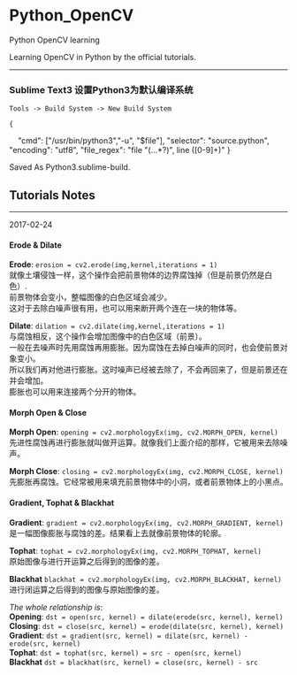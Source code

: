 # Python_OpenCV
Python OpenCV learning

Learning OpenCV in Python by the official tutorials.

- - -
### Sublime Text3 设置Python3为默认编译系统
`Tools -> Build System -> New Build System`

    {
     "cmd": ["/usr/bin/python3","-u", "$file"], 
     "selector": "source.python", 
     "encoding": "utf8",
      "file_regex": "file \"(...*?)\", line ([0-9]+)"
    }
    
Saved As Python3.sublime-build.

## Tutorials Notes      
---
2017-02-24      

#### Erode & Dilate
**Erode**:      `erosion = cv2.erode(img,kernel,iterations = 1)`        
就像土壤侵蚀一样，这个操作会把前景物体的边界腐蚀掉（但是前景仍然是白色）.       
前景物体会变小，整幅图像的白色区域会减少。       
这对于去除白噪声很有用，也可以用来断开两个连在一块的物体等。

**Dilate**:     `dilation = cv2.dilate(img,kernel,iterations = 1)`      
与腐蚀相反，这个操作会增加图像中的白色区域（前景）。      
一般在去噪声时先用腐蚀再用膨胀。因为腐蚀在去掉白噪声的同时，也会使前景对象变小。        
所以我们再对他进行膨胀。这时噪声已经被去除了，不会再回来了，但是前景还在并会增加。       
膨胀也可以用来连接两个分开的物体。

#### Morph Open & Close
**Morph Open**:      `opening = cv2.morphologyEx(img, cv2.MORPH_OPEN, kernel)`      
先进性腐蚀再进行膨胀就叫做开运算。就像我们上面介绍的那样，它被用来去除噪声。

**Morph Close**:    `closing = cv2.morphologyEx(img, cv2.MORPH_CLOSE, kernel)`      
先膨胀再腐蚀。它经常被用来填充前景物体中的小洞，或者前景物体上的小黑点。        

#### Gradient, Tophat & Blackhat
**Gradient**:       `gradient = cv2.morphologyEx(img, cv2.MORPH_GRADIENT, kernel)`      
是一幅图像膨胀与腐蚀的差。结果看上去就像前景物体的轮廓。        

**Tophat**:         `tophat = cv2.morphologyEx(img, cv2.MORPH_TOPHAT, kernel)`      
原始图像与进行开运算之后得到的图像的差。

**Blackhat**        `blackhat = cv2.morphologyEx(img, cv2.MORPH_BLACKHAT, kernel)`          
进行闭运算之后得到的图像与原始图像的差。


*The whole relationship is*:            
**Opening**:        `dst = open(src, kernel) = dilate(erode(src, kernel), kernel)`      
**Closing**:        `dst = close(src, kernel) = erode(dilate(src, kernel), kernel)`         
**Gradient**:       `dst = gradient(src, kernel) = dilate(src, kernel) - erode(src, kernel)`      
**Tophat**:         `dst = tophat(src, kernel) = src - open(src, kernel)`           
**Blackhat**        `dst = blackhat(src, kernel) = close(src, kernel) - src`        

